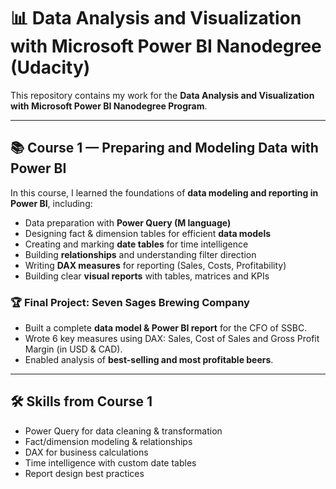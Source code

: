 # 📊 Data Analysis and Visualization with Microsoft Power BI Nanodegree (Udacity)

This repository contains my work for the **Data Analysis and Visualization with Microsoft Power BI Nanodegree Program**. 

---

## 📚 Course 1 — Preparing and Modeling Data with Power BI

In this course, I learned the foundations of **data modeling and reporting in Power BI**, including:  

- Data preparation with **Power Query (M language)**  
- Designing fact & dimension tables for efficient **data models**  
- Creating and marking **date tables** for time intelligence  
- Building **relationships** and understanding filter direction  
- Writing **DAX measures** for reporting (Sales, Costs, Profitability)  
- Building clear **visual reports** with tables, matrices and KPIs  

### 🏆 Final Project: Seven Sages Brewing Company  
- Built a complete **data model & Power BI report** for the CFO of SSBC.  
- Wrote 6 key measures using DAX: Sales, Cost of Sales and Gross Profit Margin (in USD & CAD).  
- Enabled analysis of **best-selling and most profitable beers**.  

---

## 🛠 Skills from Course 1  
- Power Query for data cleaning & transformation  
- Fact/dimension modeling & relationships  
- DAX for business calculations  
- Time intelligence with custom date tables  
- Report design best practices  
